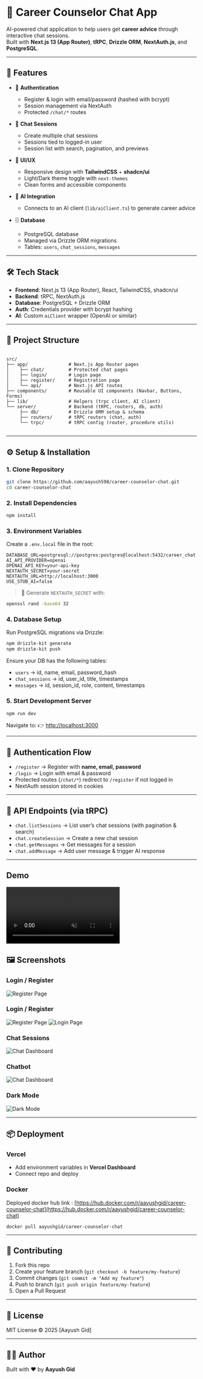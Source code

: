 # 💼 Career Counselor Chat App

AI-powered chat application to help users get **career advice** through interactive chat sessions.  
Built with **Next.js 13 (App Router)**, **tRPC**, **Drizzle ORM**, **NextAuth.js**, and **PostgreSQL**.

---

## 🚀 Features

- 🔑 **Authentication**
  - Register & login with email/password (hashed with bcrypt)
  - Session management via NextAuth
  - Protected `/chat/*` routes

- 💬 **Chat Sessions**
  - Create multiple chat sessions
  - Sessions tied to logged-in user
  - Session list with search, pagination, and previews

- 🎨 **UI/UX**
  - Responsive design with **TailwindCSS** + **shadcn/ui**
  - Light/Dark theme toggle with `next-themes`
  - Clean forms and accessible components

- 🧠 **AI Integration**
  - Connects to an AI client (`lib/aiClient.ts`) to generate career advice

- 🗄 **Database**
  - PostgreSQL database
  - Managed via Drizzle ORM migrations
  - Tables: `users`, `chat_sessions`, `messages`

---

## 🛠 Tech Stack

- **Frontend**: Next.js 13 (App Router), React, TailwindCSS, shadcn/ui
- **Backend**: tRPC, NextAuth.js
- **Database**: PostgreSQL + Drizzle ORM
- **Auth**: Credentials provider with bcrypt hashing
- **AI**: Custom `aiClient` wrapper (OpenAI or similar)

---

## 📂 Project Structure

```

src/
├── app/               # Next.js App Router pages
│    ├── chat/         # Protected chat pages
│    ├── login/        # Login page
│    ├── register/     # Registration page
│    └── api/          # Next.js API routes
├── components/        # Reusable UI components (Navbar, Buttons, Forms)
├── lib/               # Helpers (trpc client, AI client)
└── server/            # Backend (tRPC, routers, db, auth)
     ├── db/           # Drizzle ORM setup & schema
     ├── routers/      # tRPC routers (chat, auth)
     └── trpc/         # tRPC config (router, procedure utils)


```

---

## ⚙️ Setup & Installation

### 1. Clone Repository

```bash
git clone https://github.com/aayush598/career-counselor-chat.git
cd career-counselor-chat
```

### 2. Install Dependencies

```bash
npm install
```

### 3. Environment Variables

Create a `.env.local` file in the root:

```env
DATABASE_URL=postgresql://postgres:postgres@localhost:5432/career_chat
AI_API_PROVIDER=openai
OPENAI_API_KEY=your-api-key
NEXTAUTH_SECRET=your-secret
NEXTAUTH_URL=http://localhost:3000
USE_STUB_AI=false
```

> 🔑 Generate `NEXTAUTH_SECRET` with:

```bash
openssl rand -base64 32
```

### 4. Database Setup

Run PostgreSQL migrations via Drizzle:

```bash
npm drizzle-kit generate
npm drizzle-kit push
```

Ensure your DB has the following tables:

- `users` → id, name, email, password_hash
- `chat_sessions` → id, user_id, title, timestamps
- `messages` → id, session_id, role, content, timestamps

### 5. Start Development Server

```bash
npm run dev
```

Navigate to:
👉 [http://localhost:3000](http://localhost:3000)

---

## 🔐 Authentication Flow

- `/register` → Register with **name, email, password**
- `/login` → Login with email & password
- Protected routes (`/chat/*`) redirect to `/register` if not logged in
- NextAuth session stored in cookies

---

## 📡 API Endpoints (via tRPC)

- `chat.listSessions` → List user’s chat sessions (with pagination & search)
- `chat.createSession` → Create a new chat session
- `chat.getMessages` → Get messages for a session
- `chat.addMessage` → Add user message & trigger AI response

---

## Demo

<video src="./public/videos/Demo.mp4" controls muted autoplay loop>
  Your browser does not support the video tag.
</video>

## 🖼 Screenshots

### Login / Register

![Register Page](./public/readme-images/homepage.png)

### Login / Register

![Register Page](./public/readme-images/register.png)
![Login Page](./public/readme-images/login.png)

### Chat Sessions

![Chat Dashboard](./public/readme-images/chats.png)

### Chatbot

![Chat Dashboard](./public/readme-images/chatbot.png)

### Dark Mode

![Dark Mode](./public/readme-images/darkmode.png)

---

## 📦 Deployment

### Vercel

- Add environment variables in **Vercel Dashboard**
- Connect repo and deploy

### Docker

Deployed docker hub link : [https://hub.docker.com/r/aayushgid/career-counselor-chat](https://hub.docker.com/r/aayushgid/career-counselor-chat)

```
docker pull aayushgid/career-counselor-chat
```

---

## 🤝 Contributing

1. Fork this repo
2. Create your feature branch (`git checkout -b feature/my-feature`)
3. Commit changes (`git commit -m "Add my feature"`)
4. Push to branch (`git push origin feature/my-feature`)
5. Open a Pull Request

---

## 📜 License

MIT License © 2025 \[Aayush Gid]

---

## 👨‍💻 Author

Built with ❤️ by **Aayush Gid**

